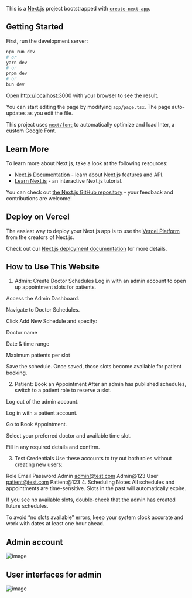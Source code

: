 This is a [Next.js](https://nextjs.org/) project bootstrapped with [`create-next-app`](https://github.com/vercel/next.js/tree/canary/packages/create-next-app).

## Getting Started

First, run the development server:

```bash
npm run dev
# or
yarn dev
# or
pnpm dev
# or
bun dev
```

Open [http://localhost:3000](http://localhost:3000) with your browser to see the result.

You can start editing the page by modifying `app/page.tsx`. The page auto-updates as you edit the file.

This project uses [`next/font`](https://nextjs.org/docs/basic-features/font-optimization) to automatically optimize and load Inter, a custom Google Font.

## Learn More

To learn more about Next.js, take a look at the following resources:

- [Next.js Documentation](https://nextjs.org/docs) - learn about Next.js features and API.
- [Learn Next.js](https://nextjs.org/learn) - an interactive Next.js tutorial.

You can check out [the Next.js GitHub repository](https://github.com/vercel/next.js/) - your feedback and contributions are welcome!

## Deploy on Vercel

The easiest way to deploy your Next.js app is to use the [Vercel Platform](https://vercel.com/new?utm_medium=default-template&filter=next.js&utm_source=create-next-app&utm_campaign=create-next-app-readme) from the creators of Next.js.

Check out our [Next.js deployment documentation](https://nextjs.org/docs/deployment) for more details.

## How to Use This Website
1. Admin: Create Doctor Schedules
Log in with an admin account to open up appointment slots for patients.

Access the Admin Dashboard.

Navigate to Doctor Schedules.

Click Add New Schedule and specify:

Doctor name

Date & time range

Maximum patients per slot

Save the schedule. Once saved, those slots become available for patient booking.

2. Patient: Book an Appointment
After an admin has published schedules, switch to a patient role to reserve a slot.

Log out of the admin account.

Log in with a patient account.

Go to Book Appointment.

Select your preferred doctor and available time slot.

Fill in any required details and confirm.

3. Test Credentials
Use these accounts to try out both roles without creating new users:

Role	Email	Password
Admin	admin@test.com	Admin@123
User	patient@test.com	Patient@123
4. Scheduling Notes
All schedules and appointments are time-sensitive. Slots in the past will automatically expire.

If you see no available slots, double-check that the admin has created future schedules.

To avoid “no slots available” errors, keep your system clock accurate and work with dates at least one hour ahead.
## Admin account 
![image](https://github.com/user-attachments/assets/247d8dcf-c378-47f1-bf2b-ff9ab0268520)

## User interfaces for admin 
![image](https://github.com/user-attachments/assets/3ef3fc56-2222-4c4b-8754-59865d86a872)

